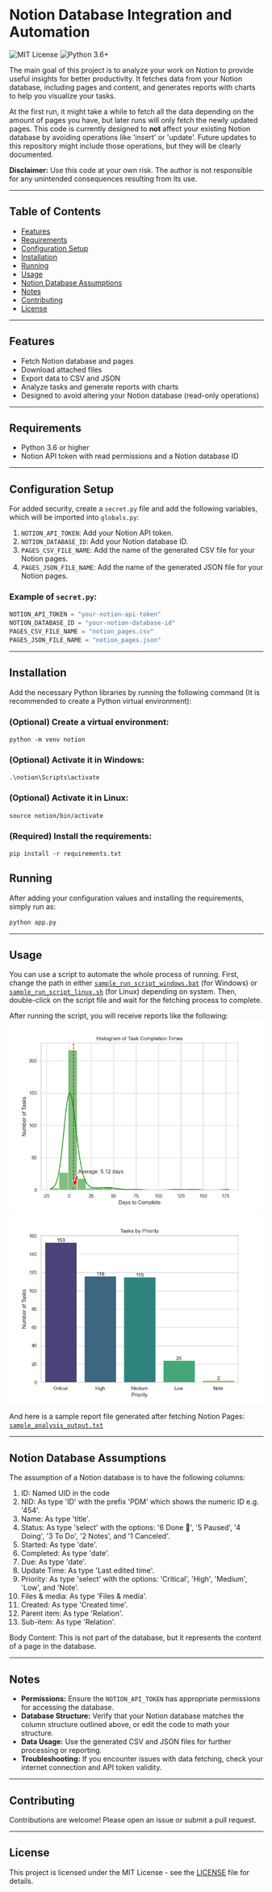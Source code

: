 # Notion Database Integration and Automation
![MIT License](https://img.shields.io/badge/license-MIT-blue)
![Python 3.6+](https://img.shields.io/badge/python-3.6%2B-brightgreen)

The main goal of this project is to analyze your work on Notion to provide useful insights for better productivity. It fetches data from your Notion database, including pages and content, and generates reports with charts to help you visualize your tasks.

At the first run, it might take a while to fetch all the data depending on the amount of pages you have, but later runs will only fetch the newly updated pages. This code is currently designed to **not** affect your existing Notion database by avoiding operations like 'insert' or 'update'. Future updates to this repository might include those operations, but they will be clearly documented.


**Disclaimer:** Use this code at your own risk. The author is not responsible for any unintended consequences resulting from its use.

---

## Table of Contents

- [Features](#features)
- [Requirements](#requirements)
- [Configuration Setup](#configuration-setup)
- [Installation](#installation)
- [Running](#running)
- [Usage](#usage)
- [Notion Database Assumptions](#notion-database-assumptions)
- [Notes](#notes)
- [Contributing](#contributing)
- [License](#license)


---

## Features

- Fetch Notion database and pages
- Download attached files
- Export data to CSV and JSON
- Analyze tasks and generate reports with charts
- Designed to avoid altering your Notion database (read-only operations)

---

## Requirements
- Python 3.6 or higher
- Notion API token with read permissions and a Notion database ID

---

## Configuration Setup

For added security, create a `secret.py` file and add the following variables, which will be imported into `globals.py`:
1. `NOTION_API_TOKEN`: Add your Notion API token.
2. `NOTION_DATABASE_ID`: Add your Notion database ID.
3. `PAGES_CSV_FILE_NAME`: Add the name of the generated CSV file for your Notion pages.
4. `PAGES_JSON_FILE_NAME`: Add the name of the generated JSON file for your Notion pages.

### Example of `secret.py`:
```python
NOTION_API_TOKEN = "your-notion-api-token"
NOTION_DATABASE_ID = "your-notion-database-id"
PAGES_CSV_FILE_NAME = "notion_pages.csv"
PAGES_JSON_FILE_NAME = "notion_pages.json"
```

---

## Installation
Add the necessary Python libraries by running the following command (It is recommended to create a Python virtual environment):
### (Optional) Create a virtual environment:
    python -m venv notion
### (Optional) Activate it in Windows:
    .\notion\Scripts\activate
### (Optional) Activate it in Linux:
    source notion/bin/activate
### (Required) Install the requirements:
    pip install -r requirements.txt

## Running
After adding your configuration values and installing the requirements, simply run as:
```python
python app.py
```

---

## Usage
You can use a script to automate the whole process of running.
First, change the path in either [`sample_run_script_windows.bat`](extras/sample_run_script_windows.bat) (for Windows) or [`sample_run_script_linux.sh`](extras/sample_run_script_linux.sh) (for Linux) depending on system. Then, double-click on the script file and wait for the fetching process to complete.


After running the script, you will receive reports like the following:
![Sample Report](extras/sample_task_completion_times.png)
![Sample Report](extras/sample_tasks_by_priority.png)

And here is a sample report file generated after fetching Notion Pages: 
[`sample_analysis_output.txt`](extras/sample_analysis_output.txt)

---


## Notion Database Assumptions
The assumption of a Notion database is to have the following columns:
1. ID: Named UID in the code
2. NID: As type 'ID' with the prefix 'PDM' which shows the numeric ID e.g. '454'.
3. Name: As type 'title'.
4. Status: As type 'select' with the options: '6 Done 🙌', '5 Paused', '4 Doing', '3 To Do', '2 Notes', and '1 Canceled'.
5. Started: As type 'date'.
6. Completed: As type 'date'.
7. Due: As type 'date'.
8. Update Time: As type 'Last edited time'.
9. Priority: As type 'select' with the options: 'Critical', 'High', 'Medium', 'Low', and 'Note'.
10. Files & media: As type 'Files & media'.
11. Created: As type 'Created time'.
12. Parent item: As type 'Relation'.
13. Sub-item: As type 'Relation'.

Body Content: This is not part of the database, but it represents the content of a page in the database.

---

## Notes
- **Permissions:** Ensure the `NOTION_API_TOKEN` has appropriate permissions for accessing the database.
- **Database Structure:** Verify that your Notion database matches the column structure outlined above, or edit the code to math your structure.
- **Data Usage:** Use the generated CSV and JSON files for further processing or reporting.
- **Troubleshooting:** If you encounter issues with data fetching, check your internet connection and API token validity.

---

## Contributing
Contributions are welcome! Please open an issue or submit a pull request.

---

## License

This project is licensed under the MIT License - see the [LICENSE](extras/LICENSE) file for details.
